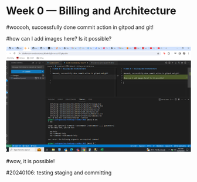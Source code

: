 # Week 0 — Billing and Architecture

#wooooh, successfully done commit action in gitpod and git!

#how can I add images here? Is it possible?

![Alt text](image.png)

#wow, it is possible!

#20240106: testing staging and committing